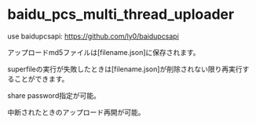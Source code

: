 # baidu_pcs_multi_thread_uploader

use baidupcsapi: https://github.com/ly0/baidupcsapi

アップロードmd5ファイルは[filename.json]に保存されます。

superfileの実行が失敗したときは[filename.json]が削除されない限り再実行することができます。

share password指定が可能。

中断されたときのアップロード再開が可能。
